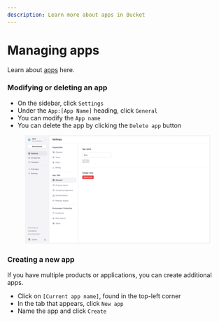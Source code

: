 ```yaml
---
description: Learn more about apps in Bucket
---
```


# Managing apps

Learn about [apps](concepts/app.md) here.

### Modifying or deleting an app

* On the sidebar, click `Settings`
* Under the `App:[App Name]` heading, click `General`
* You can modify the `App name`
* You can delete the app by clicking the `Delete app` button

<figure><img src="../.gitbook/assets/Modifying or deleting an app-min.png" alt="Bucket Global Settings page"><figcaption></figcaption></figure>

### Creating a new app

If you have multiple products or applications, you can create additional apps.

* Click on `[Current app name]`, found in the top-left corner
* In the tab that appears, click `New app`
* Name the app and click `Create`

